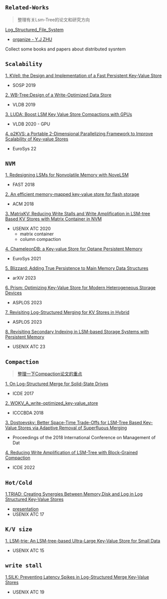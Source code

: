 ##  `Related-Works`
> 整理有关Lsm-Tree的论文和研究方向

[Log_Structured_File_System](Log-Structured_File_System/146941.146943.pdf)
   - [organize - Y.J ZHU](Log-Structured_File_System/Log-Sturctured_File_System.pdf)

Collect some books and papers about distributed sysntem


## `Scalability`

[1. KVell: the Design and Implementation of a Fast Persistent Key-Value Store](https://github.com/ErosBryant/LSMT-DB-Related-Works/blob/b8a32ea6f6dfdb08501574dc5687832dc77acef3/Scalability/sosp19-kvell.pdf)
   - SOSP 2019

[2. WB-Tree:Design of a Write-Optimized Data Store](https://github.com/ErosBryant/LSM-T_DB_Related_Works/blob/bde2f7c93b93bbc998171c8203d533af1e7b1f19/Scalability/WB-Tree.pdf)
   - VLDB 2019



[3. LUDA: Boost LSM Key Value Store Compactions with GPUs](https://github.com/ErosBryant/LSM-T_DB_Related_Works/blob/cbc7a0725342181503304e253020a8047733c8ba/Scalability/LUDA.pdf)   
   - VLDB 2020
    - GPU

[4. p2KVS: a Portable 2-Dimensional Parallelizing Framework to Improve Scalability of Key-value Stores](https://github.com/ErosBryant/LSMT-DB-Related-Works/blob/9451c7d79208ee71dfad5afd96d1183bab4d7f78/Scalability/EUROSYS2022(p2KVS).pdf)
   -  EuroSys 22



## `NVM`
[1. Redesigning LSMs for Nonvolatile Memory with NoveLSM](https://github.com/ErosBryant/LSM-T_DB_Related_Works/blob/20e8061994431c366565e514be976d69ef00cfbf/NVM/Redesigning%20LSMs%20for%20Nonvolatile%20Memory.pdf)
   
   - FAST 2018

[2. An efficient memory-mapped key-value store for flash storage](NVMe/SoCC18_efficient_kv_store.pdf)
   
   - ACM 2018


[3. MatrixKV: Reducing Write Stalls and Write Amplification in LSM-tree Based KV Stores with Matrix Container in NVM](https://github.com/ErosBryant/LSM-T_DB_Related_Works/blob/162e83a566a00e61fb0e5562fa811064474608c9/NVMe/MatrixKV.pdf)
   - USENIX  ATC 2020
     - matrix container
     - column compaction


[4. ChameleonDB: a Key-value Store for Optane Persistent Memory](https://github.com/ErosBryant/LSM-T_DB_Related_Works/blob/de2f745862325c98bf4853843be883c7a0b333b4/NVMe/ChameleonDB.pdf)
   - EuroSys 2021

[5. Blizzard: Adding True Persistence to Main Memory Data Structures ](https://github.com/ErosBryant/LSM-T_DB_Related_Works/blob/1706a7a35cadfc20cfde6bda0fa489f253cb3c63/NVMe/Blizzard.pdf)
   - arXiV 2023


[6. Prism: Optimizing Key-Value Store for Modern Heterogeneous Storage Devices]( https://github.com/ErosBryant/LSM-T_DB_Related_Works/blob/de2f745862325c98bf4853843be883c7a0b333b4/NVMe/prism-song-asplos23.pdf)
   - ASPLOS 2023

[7. Revisiting Log-Structured Merging for KV Stores in Hybrid ](https://github.com/ErosBryant/LSM-T_DB_Related_Works/blob/b1934aa80e981c7543f73524660284ec911f2b9a/NVM/Revisiting%20Log-Structured%20Merging%20for%20KV%20Stores%20in%20Hybrid.pdf)
   - ASPLOS 2023

[8. Revisiting Secondary Indexing in LSM-based Storage Systems with Persistent Memory](https://github.com/ErosBryant/LSM-T_DB_Related_Works/blob/adf739024f901b1458d427c6b0b0bd7dee349653/NVMe/Revisiting%20Secondary%20Indexing%20in%20LSM-based%20Storage%20Systems%20with%20Persistent%20Memory.pdf)
   - USENIX ATC 23



## `Compaction`
> [整理一下Compaction论文的重点](https://github.com/ErosBryant/LSM-T_DB_Related_Works/blob/7ab0b657365953fb5a8cd688128a2598b537a45b/Compaction/README.md)

[1. On Log-Structured Merge for Solid-State Drives](https://github.com/ErosBryant/LSM-T_DB_Related_Works/blob/e6c49af37553cafa934d9ffc886802f71b93b19e/Compaction/On_Log-Structured_Merge_for_Solid-State_Drives.pdf)
   - ICDE 2017

[2. WOKV_A_write-optimized_key-value_store](https://github.com/ErosBryant/LSMT-DB-Related-Works/blob/358db4ffa3bf7ae29548a0f46438b2cec53acf9a/Compaction/WOKV_A_write-optimized_key-value_store.pdf)
   - ICCCBDA 2018
     
[3. Dostoevsky: Better Space-Time Trade-Offs for LSM-Tree Based Key-Value Stores via Adaptive Removal of Superfluous Merging](https://github.com/ErosBryant/LSM-T_DB_Related_Works/blob/f6b16554ecd80f81dea7100ee422bf8e094ab472/Compaction/dostoevskykv.pdf)
   - Proceedings of the 2018 International Conference on Management of Dat
     
[4. Reducing Write Amplification of LSM-Tree with Block-Grained Compaction](https://github.com/ErosBryant/LSM-T_DB_Related_Works/blob/f6b16554ecd80f81dea7100ee422bf8e094ab472/Compaction/Reducing%20Write%20Amplification%20of%20LSM-Tree%20with%20Block-Grained%20Compaction.pdf)
   - ICDE 2022


## `Hot/Cold`
[1.TRIAD: Creating Synergies Between Memory,Disk and Log in Log Structured Key-Value Stores](https://github.com/ErosBryant/LSM-T_DB_Related_Works/blob/abb3b05e20f93b9a93555447e6f9b1c28ea017ca/HotClod/TRIAD.pdf)
- [presentation](https://github.com/ErosBryant/LSM-T_DB_Related_Works/blob/2f69b66f562bd7d3438221c4d9b64906394efe07/HotClod/LSM-trie_%20An%20LSM-tree-based%20Ultra-Large%20Key-Value%20Store%20for%20Small%20Data%20%E8%AF%B4%E6%98%8E.pdf)
- USENIX ATC 17

## `K/V size`
[1. LSM-trie: An LSM-tree-based Ultra-Large Key-Value 
Store for Small Data ](https://github.com/ErosBryant/LSM-T_DB_Related_Works/blob/82f5ae6a6065035f13fb038d4c910efd270cfd69/Small%20kv%20size/Lsm-trie.pdf)
- USENIX ATC 15

## `write stall`
[1.SILK: Preventing Latency Spikes in Log-Structured Merge Key-Value Stores](https://github.com/ErosBryant/LSM-T_DB_Related_Works/blob/956e6e4a891380cf0d2bdaf81ad68d6c18f07a32/write%20stall/SILK.pdf)
- USENIX ATC 19
